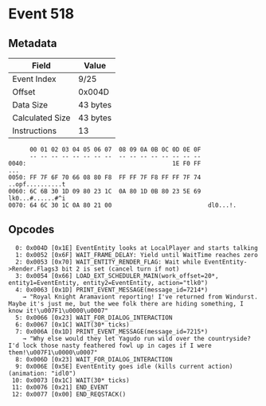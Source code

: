# Event 518

## Metadata

| Field           | Value    |
|-----------------|----------|
| Event Index     | 9/25     |
| Offset          | 0x004D   |
| Data Size       | 43 bytes |
| Calculated Size | 43 bytes |
| Instructions    | 13       |

```
      00 01 02 03 04 05 06 07  08 09 0A 0B 0C 0D 0E 0F
      -- -- -- -- -- -- -- --  -- -- -- -- -- -- -- --
0040:                                         1E F0 FF               ...
0050: FF 7F 6F 70 66 08 80 F8  FF FF 7F F8 FF FF 7F 74  ..opf..........t
0060: 6C 6B 30 1D 09 80 23 1C  0A 80 1D 0B 80 23 5E 69  lk0...#......#^i
0070: 64 6C 30 1C 0A 80 21 00                           dl0...!.        
```

## Opcodes

```
  0: 0x004D [0x1E] EventEntity looks at LocalPlayer and starts talking
  1: 0x0052 [0x6F] WAIT_FRAME_DELAY: Yield until WaitTime reaches zero
  2: 0x0053 [0x70] WAIT_ENTITY_RENDER_FLAG: Wait while EventEntity->Render.Flags3 bit 2 is set (cancel turn if not)
  3: 0x0054 [0x66] LOAD_EXT_SCHEDULER_MAIN(work_offset=20*, entity1=EventEntity, entity2=EventEntity, action="tlk0")
  4: 0x0063 [0x1D] PRINT_EVENT_MESSAGE(message_id=7214*)
    → "Royal Knight Aramaviont reporting! I've returned from Windurst. Maybe it's just me, but the wee folk there are hiding something, I know it!\u007F1\u0000\u0007"
  5: 0x0066 [0x23] WAIT_FOR_DIALOG_INTERACTION
  6: 0x0067 [0x1C] WAIT(30* ticks)
  7: 0x006A [0x1D] PRINT_EVENT_MESSAGE(message_id=7215*)
    → "Why else would they let Yagudo run wild over the countryside? I'd lock those nasty feathered fowl up in cages if I were them!\u007F1\u0000\u0007"
  8: 0x006D [0x23] WAIT_FOR_DIALOG_INTERACTION
  9: 0x006E [0x5E] EventEntity goes idle (kills current action) (animation: "idl0")
 10: 0x0073 [0x1C] WAIT(30* ticks)
 11: 0x0076 [0x21] END_EVENT
 12: 0x0077 [0x00] END_REQSTACK()
```
